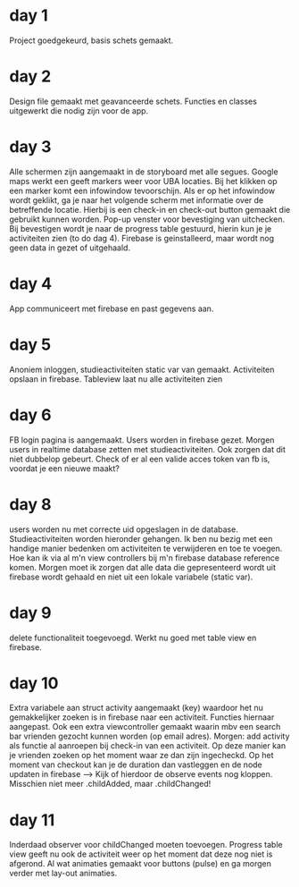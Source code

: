 # day 1
Project goedgekeurd, basis schets gemaakt.

# day 2
Design file gemaakt met geavanceerde schets. Functies en classes uitgewerkt die nodig zijn voor de app.

# day 3
Alle schermen zijn aangemaakt in de storyboard met alle segues. Google maps werkt een geeft markers weer voor UBA locaties.
Bij het klikken op een marker komt een infowindow tevoorschijn. Als er op het infowindow wordt geklikt, ga je naar het volgende scherm
met informatie over de betreffende locatie. Hierbij is een check-in en check-out button gemaakt die gebruikt kunnen worden. Pop-up venster
voor bevestiging van uitchecken. Bij bevestigen wordt je naar de progress table gestuurd, hierin kun je je activiteiten zien (to do dag 4). Firebase is geinstalleerd, maar wordt nog geen data in gezet of uitgehaald. 

# day 4
App communiceert met firebase en past gegevens aan. 

# day 5
Anoniem inloggen, studieactiviteiten static var van gemaakt. Activiteiten opslaan in firebase. Tableview laat nu alle activiteiten zien

# day 6
FB login pagina is aangemaakt. Users worden in firebase gezet. Morgen users in realtime database zetten met studieactiviteiten. Ook zorgen dat dit niet dubbelop gebeurt. Check of er al een valide acces token van fb is, voordat je een nieuwe maakt? 

# day 8
users worden nu met correcte uid opgeslagen in de database. Studieactiviteiten worden hieronder gehangen. Ik ben nu bezig met een handige manier bedenken om activiteiten te verwijderen en toe te voegen. Hoe kan ik via al m'n view controllers bij m'n firebase database reference komen. Morgen moet ik zorgen dat alle data die gepresenteerd wordt uit firebase wordt gehaald en niet uit een lokale variabele (static var).  

# day 9
delete functionaliteit toegevoegd. Werkt nu goed met table view en firebase.

# day 10
Extra variabele aan struct activity aangemaakt (key) waardoor het nu gemakkelijker zoeken is in firebase naar een activiteit. Functies hiernaar aangepast. Ook een extra viewcontroller gemaakt waarin mbv een search bar vrienden gezocht kunnen worden (op email adres). Morgen: add activity als functie al aanroepen bij check-in van een activiteit. Op deze manier kan je vrienden zoeken op het moment waar ze dan zijn ingecheckd. Op het moment van checkout kan je de duration dan vastleggen en de node updaten in firebase --> Kijk of hierdoor de observe events nog kloppen. Misschien niet meer .childAdded, maar .childChanged!

# day 11
Inderdaad observer voor childChanged moeten toevoegen. Progress table view geeft nu ook de activiteit weer op het moment dat deze nog niet is afgerond. Al wat animaties gemaakt voor buttons (pulse) en ga morgen verder met lay-out animaties.
